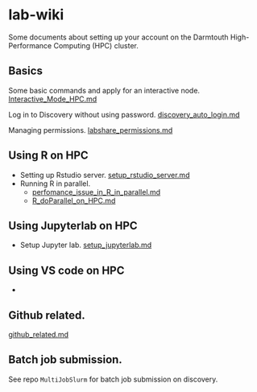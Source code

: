 # lab-wiki

Some documents about setting up your account on the Darmtouth High-Performance Computing (HPC) cluster.

## Basics

Some basic commands and apply for an interactive node. [Interactive_Mode_HPC.md](Interactive_Mode_HPC.md)

Log in to Discovery without using password. [discovery_auto_login.md](discovery_auto_login.md)

Managing permissions. [labshare_permissions.md](labshare_permissions.md)

## Using R on HPC
* Setting up Rstudio server. [setup_rstudio_server.md](setup_rstudio_server.md)
* Running R in parallel.
  - [perfomance_issue_in_R_in_parallel.md](perfomance_issue_in_R_in_parallel.md)
  - [R_doParallel_on_HPC.md](R_doParallel_on_HPC.md)

## Using Jupyterlab on HPC
* Setup Jupyter lab. [setup_jupyterlab.md](setup_jupyterlab.md)

## Using VS code on HPC
* 




## Github related.

[github_related.md](github_related.md)

## Batch job submission.
See repo `MultiJobSlurm` for batch job submission on discovery.
